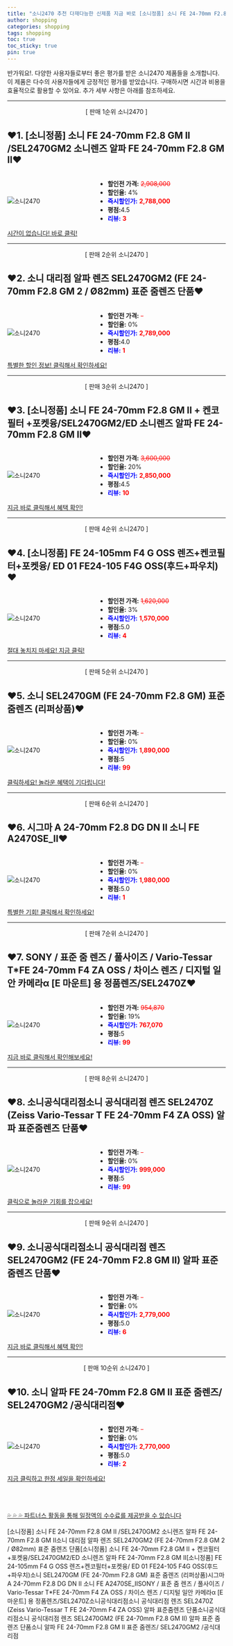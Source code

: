 ```yaml
---
title: "소니2470 추천 다재다능한 신제품 지금 바로 [소니정품] 소니 FE 24-70mm F2.8"
author: shopping
categories: shopping
tags: shopping
toc: true
toc_sticky: true
pin: true
---
```

반가워요!. 다양한 사용자들로부터 좋은 평가를 받은 소니2470 제품들을 소개합니다. 이 제품은 다수의 사용자들에게 긍정적인 평가를 받았습니다. 구매하시면 시간과 비용을 효율적으로 활용할 수 있어요. 추가 세부 사항은 아래를 참조하세요.

---
<p class="toplist" style="margin: 0 auto; display: block; width: fit-content;">[ 판매 1순위 소니2470 ]</p>

<h2><strong>❤️1. [소니정품] 소니 FE 24-70mm F2.8 GM II /SEL2470GM2 소니렌즈 알파 FE 24-70mm F2.8 GM II❤️</strong></h2>

<div style="display: flex; align-items: center;">
    <div style="flex: 0.4;">
        <img src="https://thumbnail8.coupangcdn.com/thumbnails/remote/230x230ex/image/vendor_inventory/bd91/bfa792a1f339733d97cfe0e67d2da8696df4472b7a70b92464a9f7beaf2d.jpg" alt="소니2470" style="max-width: 100%;">
    </div>
    <div style="flex: 0.6; margin-left: 10px;">
        <ul>
            <li><strong>할인전 가격:</strong> <del style="color: red;">2,908,000</del></li>
            <li><strong>할인율:</strong> 4%</li>
            <li><span style='color:blue'><strong>즉시할인가:</strong></span> <span style='color:red'><strong>2,788,000</strong></span></li>
            <li><strong>평점:</strong>4.5</li>
            <li><span style='color:blue'><strong>리뷰:</strong></span> <span style='color:red'><strong>3</strong></span></li>
        </ul>
    </div>
</div>
<div class="center">
    <a href="https://William4Davisa.github.io?lptag=AF9450613&subid=githubio&pageKey=7344979284&traceid=V0-153&itemId=18887512797&vendorItemId=88559991871" class="myButton">
        시간이 없습니다! 바로 클릭!
    </a>
</div>


---
<p class="toplist" style="margin: 0 auto; display: block; width: fit-content;">[ 판매 2순위 소니2470 ]</p>

<h2><strong>❤️2. 소니 대리점 알파 렌즈 SEL2470GM2 (FE 24-70mm F2.8 GM 2 / Ø82mm) 표준 줌렌즈 단품❤️</strong></h2>

<div style="display: flex; align-items: center;">
    <div style="flex: 0.4;">
        <img src="https://thumbnail7.coupangcdn.com/thumbnails/remote/230x230ex/image/vendor_inventory/7cc5/dd950631530cd67628f942e1b5bf231685b56db5f94d583bf413e79ab5ec.jpg" alt="소니2470" style="max-width: 100%;">
    </div>
    <div style="flex: 0.6; margin-left: 10px;">
        <ul>
            <li><strong>할인전 가격:</strong> <del style="color: red;">-</del></li>
            <li><strong>할인율:</strong> 0%</li>
            <li><span style='color:blue'><strong>즉시할인가:</strong></span> <span style='color:red'><strong>2,789,000</strong></span></li>
            <li><strong>평점:</strong>4.0</li>
            <li><span style='color:blue'><strong>리뷰:</strong></span> <span style='color:red'><strong>1</strong></span></li>
        </ul>
    </div>
</div>
<div class="center">
    <a href="https://William4Davisa.github.io?lptag=AF9450613&subid=githubio&pageKey=6776323524&traceid=V0-153&itemId=15923434205&vendorItemId=83186361637" class="myButton">
        특별한 할인 정보! 클릭해서 확인하세요!
    </a>
</div>


---
<p class="toplist" style="margin: 0 auto; display: block; width: fit-content;">[ 판매 3순위 소니2470 ]</p>

<h2><strong>❤️3. [소니정품] 소니 FE 24-70mm F2.8 GM II + 켄코필터 +포켓융/SEL2470GM2/ED 소니렌즈 알파 FE 24-70mm F2.8 GM II❤️</strong></h2>

<div style="display: flex; align-items: center;">
    <div style="flex: 0.4;">
        <img src="https://thumbnail8.coupangcdn.com/thumbnails/remote/230x230ex/image/vendor_inventory/5d06/cc735c363d817535bd47827e1e6338e55fa10cdc0d1334642bcc85f47c4a.jpg" alt="소니2470" style="max-width: 100%;">
    </div>
    <div style="flex: 0.6; margin-left: 10px;">
        <ul>
            <li><strong>할인전 가격:</strong> <del style="color: red;">3,600,000</del></li>
            <li><strong>할인율:</strong> 20%</li>
            <li><span style='color:blue'><strong>즉시할인가:</strong></span> <span style='color:red'><strong>2,850,000</strong></span></li>
            <li><strong>평점:</strong>4.5</li>
            <li><span style='color:blue'><strong>리뷰:</strong></span> <span style='color:red'><strong>10</strong></span></li>
        </ul>
    </div>
</div>
<div class="center">
    <a href="https://William4Davisa.github.io?lptag=AF9450613&subid=githubio&pageKey=7975310992&traceid=V0-153&itemId=22106077052&vendorItemId=86770866753" class="myButton">
        지금 바로 클릭해서 혜택 확인!
    </a>
</div>


---
<p class="toplist" style="margin: 0 auto; display: block; width: fit-content;">[ 판매 4순위 소니2470 ]</p>

<h2><strong>❤️4. [소니정품] FE 24-105mm F4 G OSS 렌즈+켄코필터+포켓융/ ED 01 FE24-105 F4G OSS(후드+파우치)❤️</strong></h2>

<div style="display: flex; align-items: center;">
    <div style="flex: 0.4;">
        <img src="https://thumbnail9.coupangcdn.com/thumbnails/remote/230x230ex/image/vendor_inventory/295d/453b2f1a64a3749a2531b17421ecb130e5d183d44abef3d82383d2d060ef.jpg" alt="소니2470" style="max-width: 100%;">
    </div>
    <div style="flex: 0.6; margin-left: 10px;">
        <ul>
            <li><strong>할인전 가격:</strong> <del style="color: red;">1,620,000</del></li>
            <li><strong>할인율:</strong> 3%</li>
            <li><span style='color:blue'><strong>즉시할인가:</strong></span> <span style='color:red'><strong>1,570,000</strong></span></li>
            <li><strong>평점:</strong>5.0</li>
            <li><span style='color:blue'><strong>리뷰:</strong></span> <span style='color:red'><strong>4</strong></span></li>
        </ul>
    </div>
</div>
<div class="center">
    <a href="https://William4Davisa.github.io?lptag=AF9450613&subid=githubio&pageKey=7518293090&traceid=V0-153&itemId=19713761729&vendorItemId=86818827381" class="myButton">
        절대 놓치지 마세요! 지금 클릭!
    </a>
</div>


---
<p class="toplist" style="margin: 0 auto; display: block; width: fit-content;">[ 판매 5순위 소니2470 ]</p>

<h2><strong>❤️5. 소니 SEL2470GM (FE 24-70mm F2.8 GM) 표준 줌렌즈 (리퍼상품)❤️</strong></h2>

<div style="display: flex; align-items: center;">
    <div style="flex: 0.4;">
        <img src="https://thumbnail7.coupangcdn.com/thumbnails/remote/230x230ex/image/vendor_inventory/13c1/e2efa57ce21a5f6f74ec0719203926ad7e2a093c85d18d991e46eb6e3abb.jpg" alt="소니2470" style="max-width: 100%;">
    </div>
    <div style="flex: 0.6; margin-left: 10px;">
        <ul>
            <li><strong>할인전 가격:</strong> <del style="color: red;">-</del></li>
            <li><strong>할인율:</strong> 0%</li>
            <li><span style='color:blue'><strong>즉시할인가:</strong></span> <span style='color:red'><strong>1,890,000</strong></span></li>
            <li><strong>평점:</strong>5</li>
            <li><span style='color:blue'><strong>리뷰:</strong></span> <span style='color:red'><strong>99</strong></span></li>
        </ul>
    </div>
</div>
<div class="center">
    <a href="https://William4Davisa.github.io?lptag=AF9450613&subid=githubio&pageKey=8147418882&traceid=V0-153&itemId=23171235542&vendorItemId=90203992436" class="myButton">
        클릭하세요! 놀라운 혜택이 기다립니다!
    </a>
</div>


---
<p class="toplist" style="margin: 0 auto; display: block; width: fit-content;">[ 판매 6순위 소니2470 ]</p>

<h2><strong>❤️6. 시그마 A 24-70mm F2.8 DG DN II 소니 FE A2470SE_II❤️</strong></h2>

<div style="display: flex; align-items: center;">
    <div style="flex: 0.4;">
        <img src="https://thumbnail6.coupangcdn.com/thumbnails/remote/230x230ex/image/vendor_inventory/90ba/8a10ea0bb5cfed8dc20fd483e1749b829372997fa30ed0655b08ceeb932f.jpg" alt="소니2470" style="max-width: 100%;">
    </div>
    <div style="flex: 0.6; margin-left: 10px;">
        <ul>
            <li><strong>할인전 가격:</strong> <del style="color: red;">-</del></li>
            <li><strong>할인율:</strong> 0%</li>
            <li><span style='color:blue'><strong>즉시할인가:</strong></span> <span style='color:red'><strong>1,980,000</strong></span></li>
            <li><strong>평점:</strong>5.0</li>
            <li><span style='color:blue'><strong>리뷰:</strong></span> <span style='color:red'><strong>1</strong></span></li>
        </ul>
    </div>
</div>
<div class="center">
    <a href="https://William4Davisa.github.io?lptag=AF9450613&subid=githubio&pageKey=8135039180&traceid=V0-153&itemId=23107329405&vendorItemId=90188892183" class="myButton">
        특별한 기회! 클릭해서 확인하세요!
    </a>
</div>


---
<p class="toplist" style="margin: 0 auto; display: block; width: fit-content;">[ 판매 7순위 소니2470 ]</p>

<h2><strong>❤️7. SONY / 표준 줌 렌즈 / 풀사이즈 / Vario-Tessar T*FE 24-70mm F4 ZA OSS / 차이스 렌즈 / 디지털 일안 카메라α [E 마운트] 용 정품렌즈/SEL2470Z❤️</strong></h2>

<div style="display: flex; align-items: center;">
    <div style="flex: 0.4;">
        <img src="https://thumbnail8.coupangcdn.com/thumbnails/remote/230x230ex/image/vendor_inventory/3d33/3f0de80170e9b6ec93483100afb88e6fbef75cd32d21309d29fa0cbac2d4.jpg" alt="소니2470" style="max-width: 100%;">
    </div>
    <div style="flex: 0.6; margin-left: 10px;">
        <ul>
            <li><strong>할인전 가격:</strong> <del style="color: red;">954,870</del></li>
            <li><strong>할인율:</strong> 19%</li>
            <li><span style='color:blue'><strong>즉시할인가:</strong></span> <span style='color:red'><strong>767,070</strong></span></li>
            <li><strong>평점:</strong>5</li>
            <li><span style='color:blue'><strong>리뷰:</strong></span> <span style='color:red'><strong>99</strong></span></li>
        </ul>
    </div>
</div>
<div class="center">
    <a href="https://William4Davisa.github.io?lptag=AF9450613&subid=githubio&pageKey=6938121329&traceid=V0-153&itemId=16814503987&vendorItemId=89413594184" class="myButton">
        지금 바로 클릭해서 확인해보세요!
    </a>
</div>


---
<p class="toplist" style="margin: 0 auto; display: block; width: fit-content;">[ 판매 8순위 소니2470 ]</p>

<h2><strong>❤️8. 소니공식대리점소니 공식대리점 렌즈 SEL2470Z (Zeiss Vario-Tessar T FE 24-70mm F4 ZA OSS) 알파 표준줌렌즈 단품❤️</strong></h2>

<div style="display: flex; align-items: center;">
    <div style="flex: 0.4;">
        <img src="https://thumbnail7.coupangcdn.com/thumbnails/remote/230x230ex/image/vendor_inventory/f97c/3ac2f2978944663c1f9a0e54557a591e6d215f2dd045f7b64a0dc4214e23.jpg" alt="소니2470" style="max-width: 100%;">
    </div>
    <div style="flex: 0.6; margin-left: 10px;">
        <ul>
            <li><strong>할인전 가격:</strong> <del style="color: red;">-</del></li>
            <li><strong>할인율:</strong> 0%</li>
            <li><span style='color:blue'><strong>즉시할인가:</strong></span> <span style='color:red'><strong>999,000</strong></span></li>
            <li><strong>평점:</strong>5</li>
            <li><span style='color:blue'><strong>리뷰:</strong></span> <span style='color:red'><strong>99</strong></span></li>
        </ul>
    </div>
</div>
<div class="center">
    <a href="https://William4Davisa.github.io?lptag=AF9450613&subid=githubio&pageKey=7195888332&traceid=V0-153&itemId=18177966652&vendorItemId=80022758127" class="myButton">
        클릭으로 놀라운 기회를 잡으세요!
    </a>
</div>


---
<p class="toplist" style="margin: 0 auto; display: block; width: fit-content;">[ 판매 9순위 소니2470 ]</p>

<h2><strong>❤️9. 소니공식대리점소니 공식대리점 렌즈 SEL2470GM2 (FE 24-70mm F2.8 GM II) 알파 표준 줌렌즈 단품❤️</strong></h2>

<div style="display: flex; align-items: center;">
    <div style="flex: 0.4;">
        <img src="https://thumbnail10.coupangcdn.com/thumbnails/remote/230x230ex/image/vendor_inventory/2f71/969fa297b7361b7b5d28a32460d54a574dbf9c373144f81d1c3e1233a9b0.jpg" alt="소니2470" style="max-width: 100%;">
    </div>
    <div style="flex: 0.6; margin-left: 10px;">
        <ul>
            <li><strong>할인전 가격:</strong> <del style="color: red;">-</del></li>
            <li><strong>할인율:</strong> 0%</li>
            <li><span style='color:blue'><strong>즉시할인가:</strong></span> <span style='color:red'><strong>2,779,000</strong></span></li>
            <li><strong>평점:</strong>5.0</li>
            <li><span style='color:blue'><strong>리뷰:</strong></span> <span style='color:red'><strong>6</strong></span></li>
        </ul>
    </div>
</div>
<div class="center">
    <a href="https://William4Davisa.github.io?lptag=AF9450613&subid=githubio&pageKey=8207075250&traceid=V0-153&itemId=23545470612&vendorItemId=81733656328" class="myButton">
        지금 바로 클릭해서 혜택 확인!
    </a>
</div>


---
<p class="toplist" style="margin: 0 auto; display: block; width: fit-content;">[ 판매 10순위 소니2470 ]</p>

<h2><strong>❤️10. 소니 알파 FE 24-70mm F2.8 GM II 표준 줌렌즈/ SEL2470GM2 /공식대리점❤️</strong></h2>

<div style="display: flex; align-items: center;">
    <div style="flex: 0.4;">
        <img src="https://thumbnail9.coupangcdn.com/thumbnails/remote/230x230ex/image/vendor_inventory/7950/f6f773b4b865427b0dce892799267de396e20d98499bc2cac8ab654fa0ca.jpg" alt="소니2470" style="max-width: 100%;">
    </div>
    <div style="flex: 0.6; margin-left: 10px;">
        <ul>
            <li><strong>할인전 가격:</strong> <del style="color: red;">-</del></li>
            <li><strong>할인율:</strong> 0%</li>
            <li><span style='color:blue'><strong>즉시할인가:</strong></span> <span style='color:red'><strong>2,770,000</strong></span></li>
            <li><strong>평점:</strong>5.0</li>
            <li><span style='color:blue'><strong>리뷰:</strong></span> <span style='color:red'><strong>2</strong></span></li>
        </ul>
    </div>
</div>
<div class="center">
    <a href="https://William4Davisa.github.io?lptag=AF9450613&subid=githubio&pageKey=6529641899&traceid=V0-153&itemId=14497368320&vendorItemId=81740435758" class="myButton">
        지금 클릭하고 한정 세일을 확인하세요!
    </a>
</div>

<br><br><br>[💦 💦 💦 파트너스 활동을 통해 일정액의 수수료를 제공받을 수 있습니다](https://link.coupang.com/a/bcpT2c)<br><br>[소니정품] 소니 FE 24-70mm F2.8 GM II /SEL2470GM2 소니렌즈 알파 FE 24-70mm F2.8 GM II소니 대리점 알파 렌즈 SEL2470GM2 (FE 24-70mm F2.8 GM 2 / Ø82mm) 표준 줌렌즈 단품[소니정품] 소니 FE 24-70mm F2.8 GM II + 켄코필터 +포켓융/SEL2470GM2/ED 소니렌즈 알파 FE 24-70mm F2.8 GM II[소니정품] FE 24-105mm F4 G OSS 렌즈+켄코필터+포켓융/ ED 01 FE24-105 F4G OSS(후드+파우치)소니 SEL2470GM (FE 24-70mm F2.8 GM) 표준 줌렌즈 (리퍼상품)시그마 A 24-70mm F2.8 DG DN II 소니 FE A2470SE_IISONY / 표준 줌 렌즈 / 풀사이즈 / Vario-Tessar T*FE 24-70mm F4 ZA OSS / 차이스 렌즈 / 디지털 일안 카메라α [E 마운트] 용 정품렌즈/SEL2470Z소니공식대리점소니 공식대리점 렌즈 SEL2470Z (Zeiss Vario-Tessar T FE 24-70mm F4 ZA OSS) 알파 표준줌렌즈 단품소니공식대리점소니 공식대리점 렌즈 SEL2470GM2 (FE 24-70mm F2.8 GM II) 알파 표준 줌렌즈 단품소니 알파 FE 24-70mm F2.8 GM II 표준 줌렌즈/ SEL2470GM2 /공식대리점